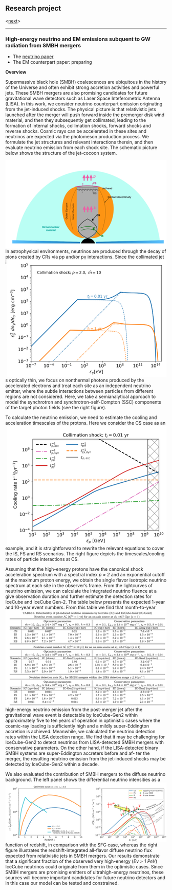 ## Research project
<[next](https://yuan-cc.github.io/research/projects/complementarity.html)>
<hr>

### High-energy neutrino and EM emissions subquent to GW radiation from SMBH mergers
* The [neutrino paper](https://arxiv.org/abs/2008.05616)
* The EM counterpart paper: preparing 

**Overview**

Supermassive black hole (SMBH) coalescences are ubiquitous in the history of the Universe and
often exhibit strong accretion activities and powerful jets. These SMBH mergers are also promising candidates for future gravitational wave detectors such as Laser Space Inteferometric Antenna (LISA). In this work, we consider neutrino counterpart emission originating from the jet-induced
shocks. The physical picture is that relativistic jets launched after the merger will push forward
inside the premerger disk wind material, and then they subsequently get collimated, leading to the
formation of internal shocks, collimation shocks, forward shocks and reverse shocks. Cosmic rays can
be accelerated in these sites and neutrinos are expected via the photomeson production process. We
formulate the jet structures and relevant interactions therein, and then evaluate neutrino emission
from each shock site. The schematic picture below shows the structure of the jet-cocoon system.

<img align="right" src="figs/smbh_mergers1.png" alt="drawing" />

In astrophysical environments, neutrinos are produced through the decay of pions created by CRs via pp and/or pγ interactions. 
<img align="right" src="figs/smbh_mergers2.png" alt="drawing" width="500"/>
Since the collimated jet is optically thin, we focus on nonthermal photons produced by the accelerated electrons and treat each site as an independent neutrino emitter, where the subtle interactions between particles from different regions are not considered. Here, we take a semianalytical approach to model the synchrotron and synchrotron-self-Compton (SSC) components of the target photon fields (see the right figure). 

To calculate the neutrino emission, we need to estimate the cooling and acceleration timescales of the protons. 
<img align="right" src="figs/smbh_mergers3.png" alt="drawing" width="500"/>
Here we consider the CS case as an example, and it is straightforward to rewrite the relevant equations to cover the IS, FS and RS scenarios. The right figure depicts the timescales/cooling rates of particle interactions at CS. 

Assuming that the high-energy protons have the canonical shock acceleration spectrum with a spectral index *p = 2* and an exponential cutoff at the maximum proton energy, we obtain the single flavor isotropic neutrino spectrum at each site in the observer’s frame. From the lightcurves of neutrino emission, we can calculate the integrated neutrino fluence at a give observation duration and further estimate the detection rates for IceCube and IceCube Gen-2. The table below presents the expected 1-year and 10-year event numbers.
<img align="right" src="figs/smbh_mergers4.png" alt="drawing" />
From this table we find that month-to-year high-energy neutrino emission from the post-merger jet after the gravitational wave event is detectable by IceCube-Gen2 within approximately five to ten years of operation in optimistic cases where the cosmic-ray loading is sufficiently high and a mildly super-Eddington accretion is achieved. Meanwhile, we calculated the neutrino detection rates within the LISA detection range. We find that it may be challenging for IceCube-Gen2 to detect neutrinos from LISA-detected SMBH mergers
with conservative parameters. On the other
hand, if the LISA-detected binary SMBH systems are
super-Eddington accreters before and af-
ter the merger, the resulting neutrino emission from the
jet-induced shocks may be detected by IceCube-Gen2
within a decade.

We also evaluated the contribution of SMBH mergers to the diffuse neutrino background. 
<img align="right" src="figs/smbh_mergers5.png" alt="drawing" />
The left panel shows the differential neutrino intensities as a function of redshift, in comparison with the SFG case, whereas the right figure illustrates the redshift-integrated all-flavor diffuse neutrino flux expected from relativistic jets in SMBH mergers. Our results demonstrate that 
a significant fraction of the observed very high-energy (*Eν > 1 PeV*) IceCube neutrinos could originate from them in the optimistic cases. Since SMBH mergers are promising emitters of ultrahigh-energy neutrinos, these sources will become important candidates for future neutrino detectors and in this case our model can be tested and constrained. 


